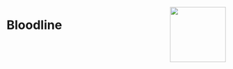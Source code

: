 <img width="128" align="right" src="https://github.com/kubgus/Bloodline/assets/53797257/73886531-f03a-47c3-95a7-301156be62a9"></img>
# Bloodline
